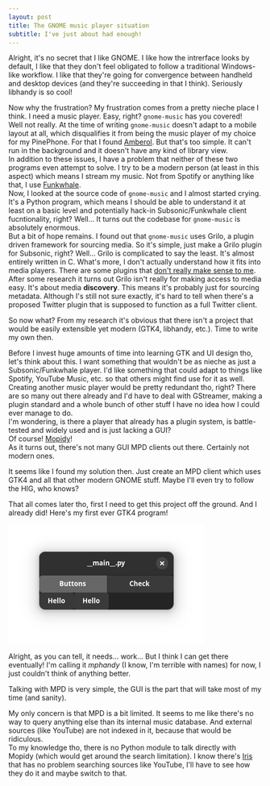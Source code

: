 ```yaml
---
layout: post
title: The GNOME music player situation
subtitle: I've just about had enough!
---
```


Alright, it's no secret that I like GNOME. I like how the intrerface looks by default, I like that they don't feel obligated to follow a traditional Windows-like workflow. I like that they're going for convergence between handheld and desktop devices (and they're succeeding in that I think). Seriously libhandy is so cool!

Now why the frustration? My frustration comes from a pretty nieche place I think. I need a music player. Easy, right? `gnome-music` has you covered!  
Well not really. At the time of writing `gnome-music` doesn't adapt to a mobile layout at all, which disqualifies it from being the music player of my choice for my PinePhone. For that I found [Amberol](https://apps.gnome.org/app/io.bassi.Amberol/). But that's too simple. It can't run in the background and it doesn't have any kind of library view.  
In addition to these issues, I have a problem that neither of these two programs even attempt to solve. I try to be a modern person (at least in this aspect) which means I stream my music. Not from Spotify or anything like that, I use [Funkwhale](https://funkwhale.audio/).  
Now, I looked at the source code of `gnome-music` and I almost started crying. It's a Python program, which means I should be able to understand it at least on a basic level and potentially hack-in Subsonic/Funkwhale client fucntionality, right? Well... It turns out the codebase for `gnome-music` is absolutely enormous.  
But a bit of hope remains. I found out that `gnome-music` uses Grilo, a plugin driven framework for sourcing media. So it's simple, just make a Grilo plugin for Subsonic, right?
Well... Grilo is complicated to say the least. It's almost entirely written in C. What's more, I don't actually understand how it fits into media players.
There are some plugins that [don't really make sense to me](https://wiki.gnome.org/Projects/Grilo/PlannedFeatures). After some research it turns out Grilo isn't really for making access to media easy.
It's about media **discovery**. This means it's probably just for sourcing metadata.
Although I's still not sure exactly, it's hard to tell when there's a proposed Twitter plugin that is supposed to function as a full Twitter client.

So now what? From my research it's obvious that there isn't a project that would be easily extensible yet modern (GTK4, libhandy, etc.). Time to write my own then.

Before I invest huge amounts of time into learning GTK and UI design tho, let's think about this. I want something that wouldn't be as nieche as just a Subsonic/Funkwhale player. I'd like something that could adapt to things like Spotify, YouTube Music, etc. so that others might find use for it as well.  
Creating another music player would be pretty redundant tho, right? There are so many out there already and I'd have to deal with GStreamer, making a plugin standard and a whole bunch of other stuff I have no idea how I could ever manage to do.  
I'm wondering, is there a player that already has a plugin system, is battle-tested and widely used and is just lacking a GUI?  
Of course! [Mopidy](https://mopidy.com/)!  
As it turns out, there's not many GUI MPD clients out there. Certainly not modern ones.

It seems like I found my solution then. Just create an MPD client which uses GTK4 and all that other modern GNOME stuff. Maybe I'll even try to follow the HIG, who knows?

That all comes later tho, first I need to get this project off the ground. And I already did! Here's my first ever GTK4 program!

![smt](/blog/img/mphandy.png)

Alright, as you can tell, it needs... work... But I think I can get there eventually! I'm calling it *mphandy* (I know, I'm terrible with names) for now, I just couldn't think of anything better.

Talking with MPD is very simple, the GUI is the part that will take most of my time (and sanity).

My only concern is that MPD is a bit limited. It seems to me like there's no way to query anything else than its internal music database. And external sources (like YouTube) are not indexed in it, because that would be ridiculous.  
To my knowledge tho, there is no Python module to talk directly with Mopidy (which would get around the search limitation). I know there's [Iris](https://mopidy.com/ext/iris/) that has no problem searching sources like YouTube, I'll have to see how they do it and maybe switch to that.
